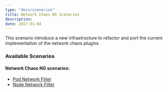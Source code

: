 ```yaml
---
type: "docs/scenarios"
title: Network Chaos NG Scenarios
description: 
date: 2017-01-04
---
```


This scenario introduce a new infrastructure to refactor and port the current implementation of the network chaos plugins

### Available Scenarios
#### Network Chaos NG scenarios:
- [Pod Network Filter](/docs/scenarios/network-chaos-ng-scenarios/pod-network-filter/_index.md)
- [Node Network Filter](/docs/scenarios/network-chaos-ng-scenarios/node-network-filter/_index.md)